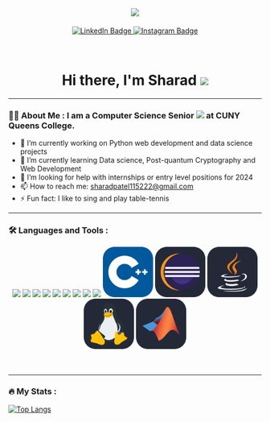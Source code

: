 <div align="center">
 <img src="https://user-images.githubusercontent.com/74038190/212750672-2f3f2b50-c84f-4ed8-a60a-849ae69ff9df.gif" width="500">
<br><br>

  <a href="https://www.linkedin.com/in/sharad-patel-58518b176/">
    <img src="https://img.shields.io/badge/LinkedIn-0077B5?style=for-the-badge&logo=linkedin&logoColor=white" alt="LinkedIn Badge"/>
 </a>
 <a href="https://www.instagram.com/sharad_patel11/">
    <img src="https://img.shields.io/badge/Instagram-E4405F?style=for-the-badge&logo=instagram&logoColor=white" alt="Instagram Badge"/>
 </a>
 <br><br>
 <img src="https://komarev.com/ghpvc/?username=sharadpatel11&style=flat-square&color=blue" alt=""/>
 <br>
 <h1>
  Hi there, I'm Sharad
  <img src="https://media.giphy.com/media/hvRJCLFzcasrR4ia7z/giphy.gif" width="30px"/>
</h1>
</div>

---
### :man_technologist: About Me : I am a Computer Science Senior <img src="https://media.giphy.com/media/WUlplcMpOCEmTGBtBW/giphy.gif" width="30"> at CUNY Queens College.
- 🔭 I’m currently working on Python web development and data science projects
- 🌱 I’m currently learning Data science, Post-quantum Cryptography and Web Development
- 🤔 I’m looking for help with internships or entry level positions for 2024
- 📫 How to reach me: sharadpatel115222@gmail.com
- ⚡ Fun fact: I like to sing and play table-tennis

---

### :hammer_and_wrench: Languages and Tools :

<div align="center">
    <img src="https://user-images.githubusercontent.com/74038190/212257454-16e3712e-945a-4ca2-b238-408ad0bf87e6.gif" width="100">
    <img src="https://user-images.githubusercontent.com/74038190/212257472-08e52665-c503-4bd9-aa20-f5a4dae769b5.gif" width="100">
    <img src="https://user-images.githubusercontent.com/74038190/212257468-1e9a91f1-b626-4baa-b15d-5c385dfa7ed2.gif" width="100">
    <img src="https://user-images.githubusercontent.com/74038190/212257465-7ce8d493-cac5-494e-982a-5a9deb852c4b.gif" width="100">
    <img src="https://user-images.githubusercontent.com/74038190/212257460-738ff738-247f-4445-a718-cdd0ca76e2db.gif" width="100">
    <img src="https://user-images.githubusercontent.com/74038190/212281763-e6ecd7ef-c4aa-45b6-a97c-f33f6bb592bd.gif" width="100">
    <img src="https://user-images.githubusercontent.com/74038190/212281775-b468df30-4edc-4bf8-a4ee-f52e1aaddc86.gif" width="100">
    <img src="https://github.com/Anmol-Baranwal/Cool-GIFs-For-GitHub/assets/74038190/29fd6286-4e7b-4d6c-818f-c4765d5e39a9" width="100">
    <img src="https://github.com/Anmol-Baranwal/Cool-GIFs-For-GitHub/assets/74038190/67f477ed-6624-42da-99f0-1a7b1a16eecb" width="100">
    <img src="https://github.com/tandpfun/skill-icons/blob/main/icons/CPP.svg" width="100">
    <img src="https://github.com/tandpfun/skill-icons/blob/main/icons/Eclipse-Dark.svg" width="100">
    <img src="https://github.com/tandpfun/skill-icons/blob/main/icons/Java-Dark.svg" width="100">
    <img src="https://github.com/tandpfun/skill-icons/blob/main/icons/Linux-Dark.svg" width="100">
    <img src="https://github.com/tandpfun/skill-icons/blob/main/icons/Matlab-Dark.svg" width="100">
</div>
<br><br>    

---

### :fire: My Stats :
[![Top Langs](https://github-readme-stats.vercel.app/api/top-langs/?username=sharadpatel11&layout=compact&theme=vision-friendly-dark)](https://github.com/anuraghazra/github-readme-stats)


